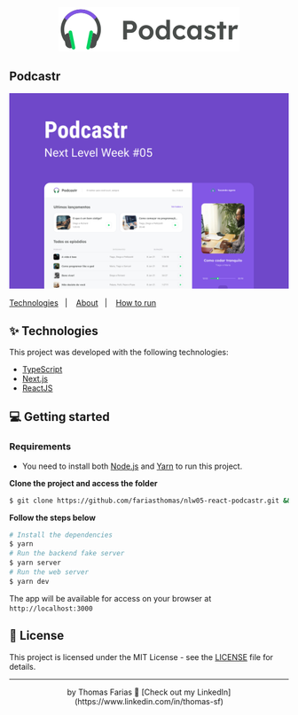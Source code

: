<div align="center">
  <img src=".github/podcastr-logo.svg" alt="Podcastr logo">
</div>

## Podcastr

<img src=".github/thumbnail.png" alt="thumbnail" />

<p>
  <a href="#-technologies">Technologies</a>&nbsp;&nbsp;&nbsp;|&nbsp;&nbsp;&nbsp;
  <a href="#-about">About</a>&nbsp;&nbsp;&nbsp;|&nbsp;&nbsp;&nbsp;
  <a href="#-how-to-run">How to run</a>
</p>

## ✨ Technologies

This project was developed with the following technologies:

- [TypeScript](https://www.typescriptlang.org/)
- [Next.js](https://nextjs.org/)
- [ReactJS](https://reactjs.org/)

## 💻 Getting started

### Requirements

- You need to install both [Node.js](https://nodejs.org/en/download/) and [Yarn](https://yarnpkg.com/) to run this project.

**Clone the project and access the folder**

```bash
$ git clone https://github.com/fariasthomas/nlw05-react-podcastr.git && cd podcastr
```

**Follow the steps below**

```bash
# Install the dependencies
$ yarn
# Run the backend fake server
$ yarn server
# Run the web server
$ yarn dev
```

The app will be available for access on your browser at `http://localhost:3000`

## 📝 License

This project is licensed under the MIT License - see the [LICENSE](LICENSE) file for details.

---
<div align="center">
by Thomas Farias 👋 [Check out my LinkedIn](https://www.linkedin.com/in/thomas-sf)
</div>